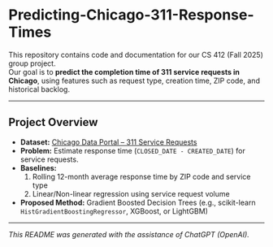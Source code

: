 # Predicting-Chicago-311-Response-Times

This repository contains code and documentation for our CS 412 (Fall 2025) group project.  
Our goal is to **predict the completion time of 311 service requests in Chicago**, using features such as request type, creation time, ZIP code, and historical backlog.

---

## Project Overview
- **Dataset:** [Chicago Data Portal – 311 Service Requests](https://data.cityofchicago.org/)  
- **Problem:** Estimate response time (`CLOSED_DATE - CREATED_DATE`) for service requests.  
- **Baselines:**
  1. Rolling 12-month average response time by ZIP code and service type  
  2. Linear/Non-linear regression using service request volume  
- **Proposed Method:** Gradient Boosted Decision Trees (e.g., scikit-learn `HistGradientBoostingRegressor`, XGBoost, or LightGBM)  

---

*This README was generated with the assistance of ChatGPT (OpenAI).*  
